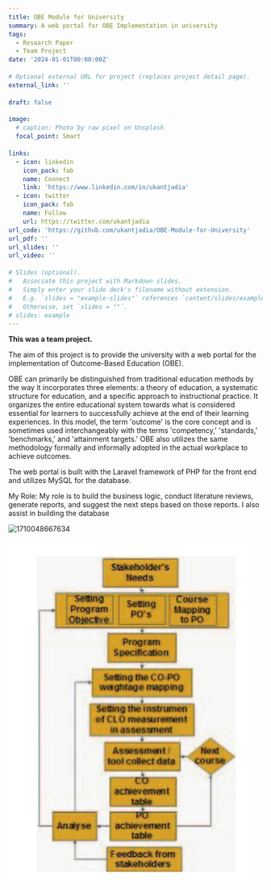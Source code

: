 ```yaml
---
title: OBE Module for University
summary: A web portal for OBE Implementation in university
tags:
  - Research Paper
  - Team Project
date: '2024-01-01T00:00:00Z'

# Optional external URL for project (replaces project detail page).
external_link: ''

draft: false

image:
  # caption: Photo by raw pixel on Unsplash
  focal_point: Smart

links:
  - icon: linkedin
    icon_pack: fab
    name: Connect
    link: 'https://www.linkedin.com/in/ukantjadia' 
  - icon: twitter
    icon_pack: fab
    name: Follow
    url: https://twitter.com/ukantjadia
url_code: 'https://github.com/ukantjadia/OBE-Module-for-University'
url_pdf: ''
url_slides: ''
url_video: ''

# Slides (optional).
#   Associate this project with Markdown slides.
#   Simply enter your slide deck's filename without extension.
#   E.g. `slides = "example-slides"` references `content/slides/example-slides.md`.
#   Otherwise, set `slides = ""`.
# slides: example
---
```


**This was a team project.**


The aim of this project is to provide the university with a web portal for the implementation of Outcome-Based Education (OBE).

OBE can primarily be distinguished from traditional education methods by the way it incorporates three elements: a theory of education, a systematic structure for education, and a specific approach to instructional practice. It organizes the entire educational system towards what is considered essential for learners to successfully achieve at the end of their learning experiences. In this model, the term 'outcome' is the core concept and is sometimes used interchangeably with the terms 'competency,' 'standards,' 'benchmarks,' and 'attainment targets.' OBE also utilizes the same methodology formally and informally adopted in the actual workplace to achieve outcomes.

The web portal is built with the Laravel framework of PHP for the front end and utilizes MySQL for the database.

My Role: My role is to build the business logic, conduct literature reviews, generate reports, and suggest the next steps based on those reports. I also assist in building the database



![1710048667634](image/index/1710048667634.png)

![1710048747037](image/index/1710048747037.png)